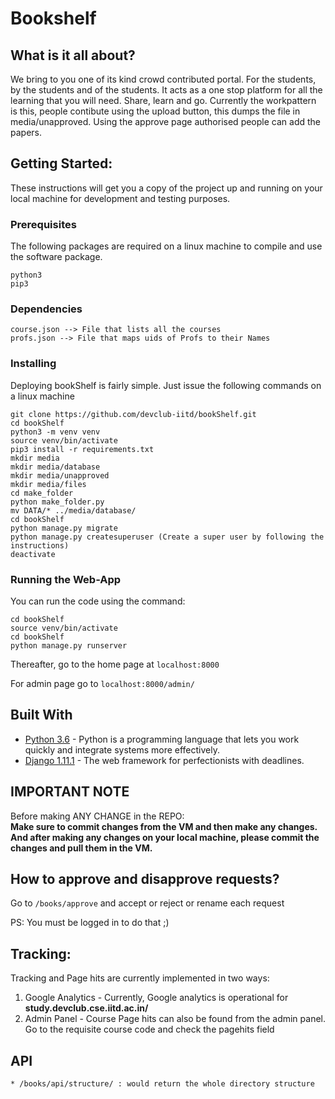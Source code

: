 # Bookshelf


## What is it all about?
We bring to you one of its kind crowd contributed portal. 
For the students, by the students and of the students. 
It acts as a one stop platform for all the learning that you will need.
Share, learn and go.
Currently the workpattern is this, people contibute using the upload button, this dumps the file in media/unapproved.
Using the approve page authorised people can add the papers.


## Getting Started: 
These instructions will get you a copy of the project up and running on your local machine for development and testing purposes.

### Prerequisites

The following packages are required on a linux machine to compile and use the software package.

```
python3
pip3
```

### Dependencies
```
course.json --> File that lists all the courses
profs.json --> File that maps uids of Profs to their Names
```

### Installing

Deploying bookShelf is fairly simple. Just issue the following commands on a linux machine

```
git clone https://github.com/devclub-iitd/bookShelf.git
cd bookShelf
python3 -m venv venv
source venv/bin/activate
pip3 install -r requirements.txt
mkdir media
mkdir media/database
mkdir media/unapproved
mkdir media/files
cd make_folder
python make_folder.py
mv DATA/* ../media/database/
cd bookShelf
python manage.py migrate
python manage.py createsuperuser (Create a super user by following the instructions)
deactivate
```
### Running the Web-App


You can run the code using the command:

```
cd bookShelf
source venv/bin/activate
cd bookShelf
python manage.py runserver
``` 

Thereafter, go to the home page at `localhost:8000`

For admin page go to `localhost:8000/admin/`


## Built With

* [Python 3.6](http://www.python.org/) - Python is a programming language that lets you work quickly and integrate systems more effectively.
* [Django 1.11.1](https://www.djangoproject.com/) - The web framework for perfectionists with deadlines.


## IMPORTANT NOTE
Before making ANY CHANGE in the REPO:  
**Make sure to commit changes from the VM and then make any changes. And after making any changes on your local machine, please commit the changes and pull them in the VM.**


## How to approve and disapprove requests?
Go to ``/books/approve`` and accept or reject or rename each request

PS: You must be logged in to do that ;)  

## Tracking: 

Tracking and Page hits are currently implemented in two ways:

1. Google Analytics - Currently, Google analytics is operational for **study.devclub.cse.iitd.ac.in/**
2. Admin Panel - Course Page hits can also be found from the admin panel. Go to the requisite course code and check the pagehits field

## API

```
* /books/api/structure/ : would return the whole directory structure
```



						
